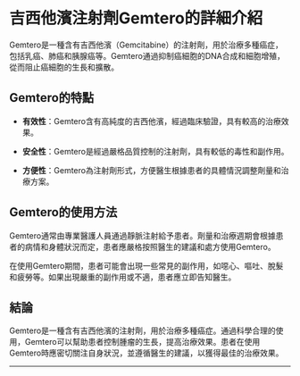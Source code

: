 # 吉西他濱注射劑Gemtero的詳細介紹
Gemtero是一種含有吉西他濱（Gemcitabine）的注射劑，用於治療多種癌症，包括乳癌、肺癌和胰腺癌等。Gemtero通過抑制癌細胞的DNA合成和細胞增殖，從而阻止癌細胞的生長和擴散。
## Gemtero的特點
- **有效性**：Gemtero含有高純度的吉西他濱，經過臨床驗證，具有較高的治療效果。
- **安全性**：Gemtero是經過嚴格品質控制的注射劑，具有較低的毒性和副作用。
- **方便性**：Gemtero為注射劑形式，方便醫生根據患者的具體情況調整劑量和治療方案。
## Gemtero的使用方法
Gemtero通常由專業醫護人員通過靜脈注射給予患者。劑量和治療週期會根據患者的病情和身體狀況而定，患者應嚴格按照醫生的建議和處方使用Gemtero。
在使用Gemtero期間，患者可能會出現一些常見的副作用，如噁心、嘔吐、脫髮和疲勞等。如果出現嚴重的副作用或不適，患者應立即告知醫生。
## 結論
Gemtero是一種含有吉西他濱的注射劑，用於治療多種癌症。通過科學合理的使用，Gemtero可以幫助患者控制腫瘤的生長，提高治療效果。患者在使用Gemtero時應密切關注自身狀況，並遵循醫生的建議，以獲得最佳的治療效果。
---